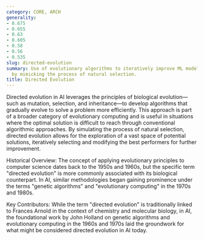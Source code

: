 ```yaml
---
category: CORE, ARCH
generality:
- 0.675
- 0.655
- 0.63
- 0.605
- 0.58
- 0.56
- 0.535
slug: directed-evolution
summary: Use of evolutionary algorithms to iteratively improve ML models or algorithms
  by mimicking the process of natural selection.
title: Directed Evolution
---
```


Directed evolution in AI leverages the principles of biological evolution—such as mutation, selection, and inheritance—to develop algorithms that gradually evolve to solve a problem more efficiently. This approach is part of a broader category of evolutionary computing and is useful in situations where the optimal solution is difficult to reach through conventional algorithmic approaches. By simulating the process of natural selection, directed evolution allows for the exploration of a vast space of potential solutions, iteratively selecting and modifying the best performers for further improvement.

Historical Overview: The concept of applying evolutionary principles to computer science dates back to the 1950s and 1960s, but the specific term "directed evolution" is more commonly associated with its biological counterpart. In AI, similar methodologies began gaining prominence under the terms "genetic algorithms" and "evolutionary computing" in the 1970s and 1980s.

Key Contributors: While the term "directed evolution" is traditionally linked to Frances Arnold in the context of chemistry and molecular biology, in AI, the foundational work by John Holland on genetic algorithms and evolutionary computing in the 1960s and 1970s laid the groundwork for what might be considered directed evolution in AI today.